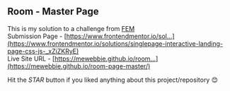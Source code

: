 ## Room - Master Page
This is my solution to a challenge from [FEM](https://www.frontendmentor.io)  
Submission Page - [https://www.frontendmentor.io/sol...](https://www.frontendmentor.io/solutions/singlepage-interactive-landing-page-css-js-_xZiZKRyE)  
Live Site URL - [https://mewebbie.github.io/room...](https://mewebbie.github.io/room-page-master/)  
  
Hit the _STAR_ button if you liked anything about this project/repository :blush:
